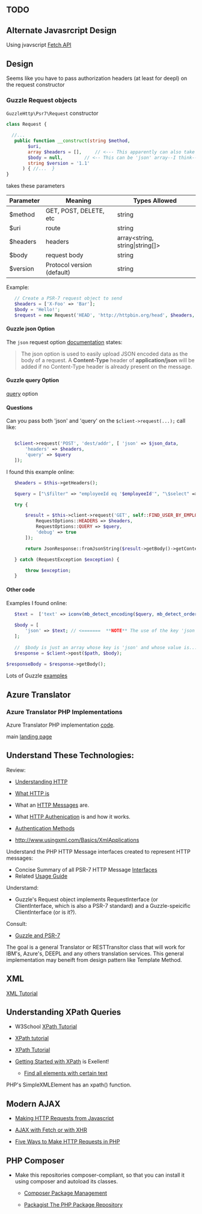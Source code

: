 <section>

# TODO

## Alternate Javasrcript Design

Using jvavscript [Fetch API](https://developer.mozilla.org/en-US/docs/Web/API/Fetch_API)

## Design

Seems like you have to pass authorization headers (at least for deepl) on the request constructor

### Guzzle Request objects

`GuzzleHttp\Psr7\Request` constructor 

```php
class Request {

  //...
   public function __construct(string $method,           
        $uri,                     
        array $headers = [],     // <--- This apparently can also take a 'query' array. See DeeplTranslator.php 
        $body = null,        // <-- This can be 'json' array--I think--as described below ('json' can't be put in the header, too?) 
        string $version = '1.1'   
      ) { //...  }
}
```
takes these parameters

| Parameter  | Meaning                              |Types Allowed
|------------|--------------------------------------|--------------------------------------------|
| $method    | GET, POST, DELETE, etc               | string                                     |
| $uri       | route                                | string|UriInterface                        |
| $headers   | headers                              | array<string, string\|string[]>            |
| $body      | request body                         | string|resource|StreamInterface|null       |
| $version   | Protocol version (default)           | string                                     | 

Example:

```php
   // Create a PSR-7 request object to send
   $headers = ['X-Foo' => 'Bar'];
   $body = 'Hello!';
   $request = new Request('HEAD', 'http://httpbin.org/head', $headers, $body); // <-- Must pass base_uri -- I believe!
```	
#### Guzzle json Option

The `json` request option [documentation](https://docs.guzzlephp.org/en/stable/request-options.html#json) states:

> The json option is used to easily upload JSON encoded data as the body of a request. A **Content-Type** header of **application/json** will be added if no Content-Type header is
already present on the message.


#### Guzzle query Option

[query](https://docs.guzzlephp.org/en/stable/request-options.html#query) option 


#### Questions

Can you pass both 'json' and 'query' on the `$client->request(...);` call like:

```php

   $client->request('POST', 'dest/addr', [ 'json' => $json_data,
       'headers' => $headers,
       'query' => $query
   ]);
```

I found this example online:

```php
   $headers = $this->getHeaders();

   $query = ["\$filter" => "employeeId eq '$employeeId'", "\$select" => "displayName,givenName,postalCode,employeeId,id"];

   try {

       $result = $this->client->request('GET', self::FIND_USER_BY_EMPLOYEE_ID_URL, [
           RequestOptions::HEADERS => $headers,
           RequestOptions::QUERY => $query,
           'debug' => true
       ]);

       return JsonResponse::fromJsonString($result->getBody()->getContents());

   } catch (RequestException $exception) {

       throw $exception;
   }
```

#### Other code

Examples I found online:

```php
   $text =  ['text' => iconv(mb_detect_encoding($query, mb_detect_order(), true), "UTF-8", $query) ];
   
   $body = [
       'json' => $text; // <=======  **NOTE** The use of the key 'json'
   ];
   
   //  $body is just an array whose key is 'json' and whose value is...encoded json ( I think).
   $response = $client->post($path, $body);
   
$responseBody = $response->getBody();
```

Lots of Guzzle [examples](https://hotexamples.com/examples/-/Guzzle%255CHttp%255CClient/get/php-guzzle%255chttp%255cclient-get-method-examples.html)

## Azure Translator

### Azure Translator PHP Implementations

Azure Translator PHP implementation [code](https://github.com/MicrosoftTranslator/Text-Translation-API-V3-PHP/blob/master/Translate.php).

main [landing page](https://docs.microsoft.com/en-us/azure/cognitive-services/translator/)

## Understand These Technologies:

Review:

- [Understanding HTTP](https://developer.mozilla.org/en-US/docs/Web/HTTP)
- [What HTTP is](https://www.w3schools.com/whatis/whatis_http.asp)
- What an [HTTP Messages](https://developer.mozilla.org/en-US/docs/Web/HTTP/Messages) are.
- What [HTTP Authenication](https://developer.mozilla.org/en-US/docs/Web/HTTP/Authentication) is and how it works.
- [Authentication Methods](https://blog.restcase.com/4-most-used-rest-api-authentication-methods/)

- http://www.usingxml.com/Basics/XmlApplications


Understand the PHP HTTP Message interfaces created to represent HTTP messages:

- Concise Summary of all PSR-7 HTTP Message [Interfaces](https://github.com/php-fig/http-message/blob/master/docs/PSR7-Interfaces.md)
- Related [Usage Guide](https://github.com/php-fig/http-message/blob/master/docs/PSR7-Usage.md)

Understamd:

- Guzzle's Request object implements RequestInterface (or ClientInterface, which is also a PSR-7 standard) and a Guzzle-speicific ClientInterface (or is it?).

Consult:

-  [Guzzle and PSR-7](https://docs.guzzlephp.org/en/stable/psr7.html)

The goal is a general Translator or RESTTransltor class that will work for IBM's, Azure's, DEEPL and any others translation services. This general implementation may
beneift from design pattern like Template Method.

## XML

[XML Tutorial](https://www.w3schools.com/xml/)

## Understanding XPath Queries

- W3School [XPath Tutorial](https://www.w3schools.com/xml/xpath_nodes.asp)   	
- [XPath tutorial](https://www.softwaretestinghelp.com/xml-path-language-xpath-tutorial/)
- [XPath Tutorial](https://www.educba.com/xml-features/?source=leftnav)
- [Getting Started with XPath](https://riptutorial.com/xpath) is Exellent!

  - [Find all elements with certain text](https://riptutorial.com/xpath/example/6209/find-all-elements-with-certain-text)

PHP's SimpleXMLElement has an xpath() function.

## Modern AJAX

- [Making HTTP Requests from Javascript](https://drstearns.github.io/tutorials/ajax/)

- [AJAX with Fetch or with XHR](https://code.tutsplus.com/en/articles/create-a-javascript-ajax-post-request-with-and-without-jquery--cms-39195)

- [Five Ways to Make HTTP Requests in PHP](https://www.twilio.com/blog/5-ways-to-make-http-requests-in-php)

## PHP Composer

- Make this repositories composer-compliant, so that you can install it using composer and autoload its classes. 

  - [Composer Package Management](https://whoisryosuke.com/blog/2018/how-to-create-a-php-package-for-composer/)
 
  - [Packagist The PHP Package Repository](https://packagist.org/)

</section>
